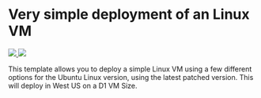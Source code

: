 # Very simple deployment of an Linux VM

<a href="https://portal.azure.com/#create/Microsoft.Template/uri/https%3A%2F%2Fraw.githubusercontent.com%2Fandypowe11%2FAzure-Templates%2Fmaster%2FSimple-Ubuntu%2Fazuredeploy.json" target="_blank">
    <img src="http://azuredeploy.net/deploybutton.png"/>
</a>
<a href="http://armviz.io/#/?load=https%3A%2F%2Fraw.githubusercontent.com%2Fandypowe11%2FAzure-Templates%2Fmaster%2FSimple-Ubuntu%2Fazuredeploy.json" target="_blank">
    <img src="http://armviz.io/visualizebutton.png"/>
</a>


This template allows you to deploy a simple Linux VM using a few different options for the Ubuntu Linux version, using the latest patched version. This will deploy in West US on a D1 VM Size.
